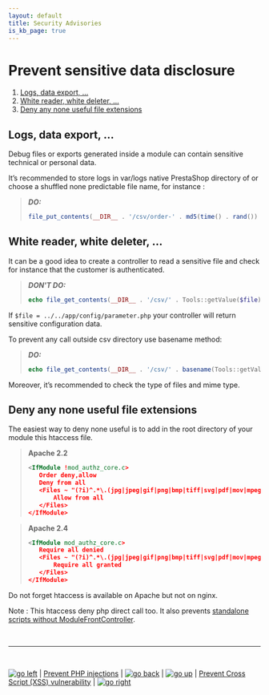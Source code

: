 ```yaml
---
layout: default
title: Security Advisories
is_kb_page: true
---
```


# Prevent sensitive data disclosure

1. [Logs, data export, …](#logs-data-export-)
2. [White reader, white deleter, …](#white-reader-white-deleter-)
3. [Deny any none useful file extensions](#deny-any-none-useful-file-extensions)

## Logs, data export, …

Debug files or exports generated inside a module can contain sensitive technical or personal data.

It’s recommended to store logs in var/logs native PrestaShop directory of or choose a shuffled none predictable file name, for instance :

> ***DO:***
> ```PHP
> file_put_contents(__DIR__ . '/csv/order-' . md5(time() . rand()) . '.csv', $content);
> ```

## White reader, white deleter, …

It can be a good idea to create a controller to read a sensitive file and check for instance that the customer is authenticated.

> ***DON'T DO:***
> ```PHP
> echo file_get_contents(__DIR__ . '/csv/' . Tools::getValue($file));
> ```

If `$file = ../../app/config/parameter.php` your controller will return sensitive configuration data.

To prevent any call outside csv directory use basename method: 

> ***DO:***
> ```PHP
> echo file_get_contents(__DIR__ . '/csv/' . basename(Tools::getValue($file)));
> ```

Moreover, it’s recommended to check the type of files and mime type.


## Deny any none useful file extensions

The easiest way to deny none useful is to add in the root directory of your module this htaccess file.

> **Apache 2.2**
> ```XML
> <IfModule !mod_authz_core.c>
>    Order deny,allow
>    Deny from all
>    <Files ~ "(?i)^.*\.(jpg|jpeg|gif|png|bmp|tiff|svg|pdf|mov|mpeg|mp4|avi|mpg|wma|flv|webm|ico|webp|woff|woff2|ttf|eot|html|css|js)$">
>        Allow from all
>    </Files>
> </IfModule>
> ```

> **Apache 2.4**
> ```XML
> <IfModule mod_authz_core.c>
>    Require all denied
>    <Files ~ "(?i)^.*\.(jpg|jpeg|gif|png|bmp|tiff|svg|pdf|mov|mpeg|mp4|avi|mpg|wma|flv|webm|ico|webp|woff|woff2|ttf|eot|html|css|js)$">
>        Require all granted
>    </Files>
> </IfModule>
> ```

Do not forget htaccess is available on Apache but not on nginx.

Note : This htaccess deny php direct call too. It also prevents [standalone scripts without ModuleFrontController](/logical_weakness.md#standalone-script-without-modulefrontcontroller).

<br>

****

<br>

[![go left](/images/left-arrow-9133251.png)](/security-advisories/kb/php_injections.html) | [Prevent PHP injections](/php_injections.md) | [![go back](/images/back-to-menu-arrow-9121722.png)](/security-advisories/kb/index.html) | [![go up](/images/up-arrow-1767592-1502496.png)](#prevent-sensitive-data-disclosure) | [Prevent Cross Script (XSS) vulnerability](/cross_script_vulnerability.md) | [![go right](/images/right-arrow.png)](/security-advisories/kb/cross_script_vulnerability.html)